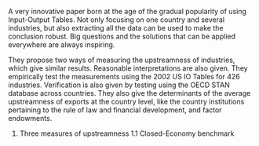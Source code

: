 A very innovative paper born at the age of the gradual popularity of using Input-Output Tables. Not only focusing on one country and several industries, but also extracting all the data can be used to make the conclusion robust. Big questions and the solutions that can be applied everywhere are always inspiring.

They propose two ways of measuring the upstreamness of industries, which give similar results. Reasonable interpretations are also given. They empirically test the measurements using the 2002 US IO Tables for 426 industries. Verification is also given by testing using the OECD STAN database across countries. They also give the determinants of the average upstreamness of exports at the country level, like the country institutions pertaining to the rule of law and financial development, and factor endowments.

1. Three measures of upstreamness
   1.1 Closed-Economy benchmark
   
